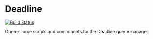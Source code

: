 Deadline
=======

[![Build Status](https://travis-ci.org/ThinkboxSoftware/Deadline.svg?branch=master)](https://travis-ci.org/ThinkboxSoftware/Deadline)

Open-source scripts and components for the Deadline queue manager